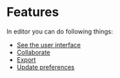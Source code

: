 # Features

In editor you can do following things:

- [See the user interface](./ui)
- [Collaborate](./collaboration)
- [Export](./export)
- [Update preferences](./preferences)
